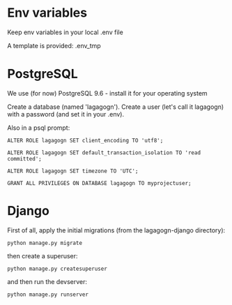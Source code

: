 # Env variables

Keep env variables in your local .env file

A template is provided: .env_tmp


# PostgreSQL

We use (for now) PostgreSQL 9.6 - install it for your operating system

Create a database (named 'lagagogn'). Create a user (let's call it lagagogn) with a password (and set it in your .env).

Also in a psql prompt:

`ALTER ROLE lagagogn SET client_encoding TO 'utf8';`

`ALTER ROLE lagagogn SET default_transaction_isolation TO 'read committed';`

`ALTER ROLE lagagogn SET timezone TO 'UTC';`

`GRANT ALL PRIVILEGES ON DATABASE lagagogn TO myprojectuser;`


# Django

First of all, apply the initial migrations (from the lagagogn-django directory):

`python manage.py migrate`

then create a superuser:

`python manage.py createsuperuser`

and then run the devserver:

`python manage.py runserver`
